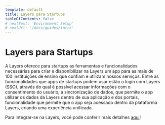 ```yaml
---
template: default
title: Layers para Startups
tableOfContents: false
# nextText: 'Environment Setup'
# nextUrl: '/docs/guides/intro'
---
```


# Layers para Startups

A Layers oferece para startups as ferramentas e funcionalidades necessárias para criar e disponibilizar na Layers um app para as mais de 100 instituições de ensino que confiam e utilizam nossos serviços. Entre as funcionalidades que apps de startups podem usar estão o login com Layers (SSO), através do qual é possível acessar informações com o consentimento do usuário, a sincronização de dados, que permite o app utilizar os dados da Layers dentro de sua aplicação e dos portais, funcionalidade que permite que o app seja acessado dentro da plataforma Layers, criando uma experiência unificada.

Para integrar-se na Layers, você pode conferir mais detalhes [aqui](/docs/forstartups)!
